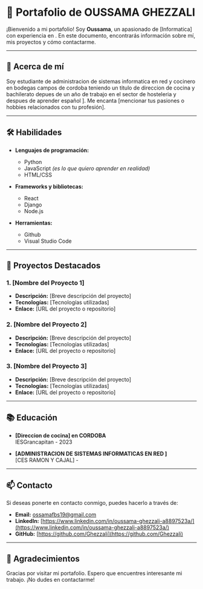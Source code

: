 # 🌟 Portafolio de **OUSSAMA GHEZZALI**

¡Bienvenido a mi portafolio! Soy **Oussama**, un apasionado de [Informatica] con experiencia en . En este documento, encontrarás información sobre mí, mis proyectos y cómo contactarme.

---

## 👤 Acerca de mí

Soy estudiante de administracion de sistemas informatica en red  y cocinero en bodegas campos de cordoba 
teniendo  un titulo de direccion de cocina y bachilerato  depues de un año de trabajo en el sector de hosteleria y despues de aprender español ]. Me encanta [mencionar tus pasiones o hobbies relacionados con tu profesión].

---

## 🛠 Habilidades

- **Lenguajes de programación:**
  - Python
  - JavaScript        _(es lo que quiero aprender en realidad)_
  - HTML/CSS

- **Frameworks y bibliotecas:**
  - React
  - Django
  - Node.js

- **Herramientas:**
  - Github
  - Visual Studio Code

---

## 💼 Proyectos Destacados

### 1. [Nombre del Proyecto 1]
- **Descripción:** [Breve descripción del proyecto]
- **Tecnologías:** [Tecnologías utilizadas]
- **Enlace:** [URL del proyecto o repositorio]

### 2. [Nombre del Proyecto 2]
- **Descripción:** [Breve descripción del proyecto]
- **Tecnologías:** [Tecnologías utilizadas]
- **Enlace:** [URL del proyecto o repositorio]

### 3. [Nombre del Proyecto 3]
- **Descripción:** [Breve descripción del proyecto]
- **Tecnologías:** [Tecnologías utilizadas]
- **Enlace:** [URL del proyecto o repositorio]

---

## 📚 Educación

- **[Direccion de cocina] en CORDOBA**  
  IESGrancapitan - 2023

- **[ADMINISTRACION DE SISTEMAS INFORMATICAS EN RED ]**  
  [CES RAMON Y CAJAL] - 

---

## 📫 Contacto

Si deseas ponerte en contacto conmigo, puedes hacerlo a través de:

- **Email:** [ossamafbs19@gmail.com ](ossamafbs19@gmail.com)
- **LinkedIn:** [https://www.linkedin.com/in/oussama-ghezzali-a8897523a/](https://www.linkedin.com/in/oussama-ghezzali-a8897523a/)
- **GitHub:** [https://github.com/Ghezzali](https://github.com/Ghezzali)

---

## 🎉 Agradecimientos

Gracias por visitar mi portafolio. Espero que encuentres interesante mi trabajo. ¡No dudes en contactarme!

